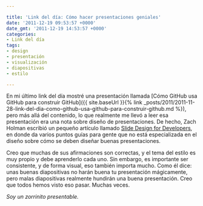 ```yaml
---

title: 'Link del día: Cómo hacer presentaciones geniales'
date: '2011-12-19 09:53:57 +0000'
date_gmt: '2011-12-19 14:53:57 +0000'
categories:
- Link del día
tags:
- design
- presentación
- visualización
- diapositivas
- estilo

---
```


En mi último link del día mostré una presentación llamada [Cómo GitHub usa GitHub para construir GitHub]({{ site.baseUrl }}{% link _posts/2011/2011-11-28-link-del-dia-como-github-usa-github-para-construir-github.md %}), pero más allá del contenido, lo que realmente me llevó a leer esa presentación era una nota sobre diseño de presentaciones. De hecho, Zach Holman escribió un pequeño artículo llamado [Slide Design for Developers](http://zachholman.com/posts/slide-design-for-developers/), en donde da varios puntos guías para gente que no está especializada en el diseño sobre cómo se deben diseñar buenas presentaciones.

Creo que muchas de sus afirmaciones son correctas, y el tema del estilo es muy propio y debe aprenderlo cada uno. Sin embargo, es importante ser consistente, y de forma visual, eso también importa mucho. Como él dice: unas buenas diapositivas no harán buena tu presentación mágicamente, pero malas diapositivas realmente hundirán una buena presentación. Creo que todos hemos visto eso pasar. Muchas veces.

_Soy un zorrinito presentable._
